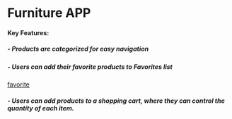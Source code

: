 # Furniture APP

#### Key Features:
##### - Products are categorized for easy navigation

##### - Users can add their favorite products to Favorites list
[favorite](https://github.com/MaiElkhodery/Furniture_APP/assets/105084125/288d47f6-f641-4d09-b97a-47f35c64e0f0)

##### - Users can add products to a shopping cart, where they can control the quantity of each item.



